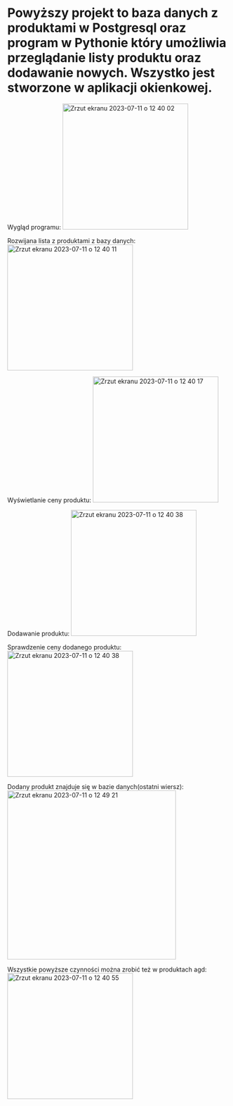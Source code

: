 # Powyższy projekt to baza danych z produktami w Postgresql oraz program w Pythonie który umożliwia przeglądanie listy produktu oraz dodawanie nowych. Wszystko jest stworzone w aplikacji okienkowej.

Wygląd programu:
<img width="286" alt="Zrzut ekranu 2023-07-11 o 12 40 02" src="https://github.com/Kacperowsky14/Sklep_internetowy/assets/93926070/dd230dc1-b101-4645-9a28-7bc49afda5e2">

Rozwijana lista z produktami z bazy danych:
<img width="286" alt="Zrzut ekranu 2023-07-11 o 12 40 11" src="https://github.com/Kacperowsky14/Sklep_internetowy/assets/93926070/f0ffcf85-fc85-4796-921a-8efb61a07285">

Wyświetlanie ceny produktu:
<img width="286" alt="Zrzut ekranu 2023-07-11 o 12 40 17" src="https://github.com/Kacperowsky14/Sklep_internetowy/assets/93926070/6d5a6865-0497-4b24-a245-becae58fb233">

Dodawanie produktu:
<img width="286" alt="Zrzut ekranu 2023-07-11 o 12 40 38" src="https://github.com/Kacperowsky14/Sklep_internetowy/assets/93926070/52703f14-2092-4ba1-888e-de34f0561e98">

Sprawdzenie ceny dodanego produktu:
<img width="286" alt="Zrzut ekranu 2023-07-11 o 12 40 38" src="https://github.com/Kacperowsky14/Sklep_internetowy/assets/93926070/49175b91-23d1-410f-903f-3ffb7dc4aec4">

Dodany produkt znajduje się w bazie danych(ostatni wiersz):
<img width="384" alt="Zrzut ekranu 2023-07-11 o 12 49 21" src="https://github.com/Kacperowsky14/Sklep_internetowy/assets/93926070/91f463f7-0f9d-4126-850f-c900f6b8c26b">

Wszystkie powyższe czynności można zrobić też w produktach agd:
<img width="286" alt="Zrzut ekranu 2023-07-11 o 12 40 55" src="https://github.com/Kacperowsky14/Sklep_internetowy/assets/93926070/81e6a75e-deba-4f56-8594-6a3a2b412fbb">

